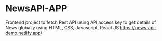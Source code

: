 # NewsAPI-APP
Frontend project to fetch Rest API using API access key to get details of News globally using  HTML, CSS, Javascript, React JS
https://news-api-demo.netlify.app/
